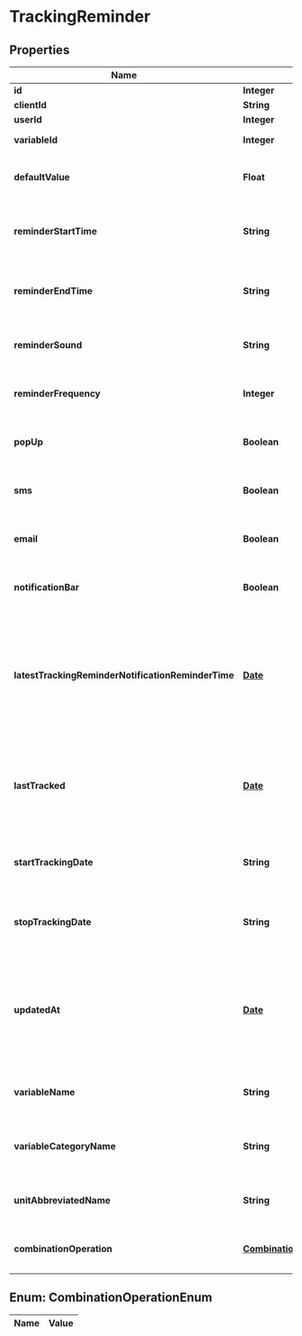 
# TrackingReminder

## Properties
Name | Type | Description | Notes
------------ | ------------- | ------------- | -------------
**id** | **Integer** | id |  [optional]
**clientId** | **String** | clientId |  [optional]
**userId** | **Integer** | ID of User |  [optional]
**variableId** | **Integer** | Id for the variable to be tracked | 
**defaultValue** | **Float** | Default value to use for the measurement when tracking | 
**reminderStartTime** | **String** | Earliest time of day at which reminders should appear in UTC HH:MM:SS format |  [optional]
**reminderEndTime** | **String** | Latest time of day at which reminders should appear in UTC HH:MM:SS format |  [optional]
**reminderSound** | **String** | String identifier for the sound to accompany the reminder |  [optional]
**reminderFrequency** | **Integer** | Number of seconds between one reminder and the next | 
**popUp** | **Boolean** | True if the reminders should appear as a popup notification |  [optional]
**sms** | **Boolean** | True if the reminders should be delivered via SMS |  [optional]
**email** | **Boolean** | True if the reminders should be delivered via email |  [optional]
**notificationBar** | **Boolean** | True if the reminders should appear in the notification bar |  [optional]
**latestTrackingReminderNotificationReminderTime** | [**Date**](Date.md) | UTC ISO 8601 \&quot;YYYY-MM-DDThh:mm:ss\&quot;  timestamp for the reminder time of the latest tracking reminder notification that has been pre-emptively generated in the database |  [optional]
**lastTracked** | [**Date**](Date.md) | UTC ISO 8601 \&quot;YYYY-MM-DDThh:mm:ss\&quot;  timestamp for the last time a measurement was received for this user and variable |  [optional]
**startTrackingDate** | **String** | Earliest date on which the user should be reminded to track in YYYY-MM-DD format |  [optional]
**stopTrackingDate** | **String** | Latest date on which the user should be reminded to track in YYYY-MM-DD format |  [optional]
**updatedAt** | [**Date**](Date.md) | When the record in the database was last updated. Use UTC ISO 8601 \&quot;YYYY-MM-DDThh:mm:ss\&quot;  datetime format. Time zone should be UTC and not local. |  [optional]
**variableName** | **String** | Name of the variable to be used when sending measurements |  [optional]
**variableCategoryName** | **String** | Name of the variable category to be used when sending measurements |  [optional]
**unitAbbreviatedName** | **String** | Abbreviated name of the unit to be used when sending measurements |  [optional]
**combinationOperation** | [**CombinationOperationEnum**](#CombinationOperationEnum) | The way multiple measurements are aggregated over time |  [optional]


<a name="CombinationOperationEnum"></a>
## Enum: CombinationOperationEnum
Name | Value
---- | -----



